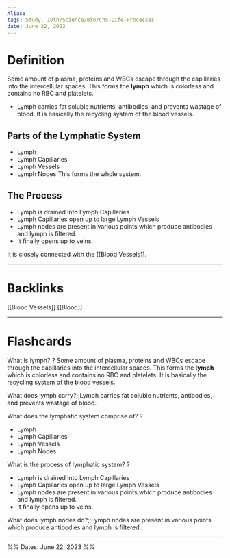 ```yaml
---
Alias:
tags: Study, 10th/Science/Bio/Ch5-Life-Processes
date: June 22, 2023
---
```

# Definition
Some amount of plasma, proteins and WBCs escape through the capillaries into the intercellular spaces. This forms the **lymph** which is colorless and contains no RBC and platelets.
- Lymph carries fat soluble nutrients, antibodies, and prevents wastage of blood.
It is basically the recycling system of the blood vessels.
## Parts of the Lymphatic System
- Lymph
- Lymph Capillaries
- Lymph Vessels
- Lymph Nodes
This forms the whole system.
## The Process
- Lymph is drained into Lymph Capillaries
- Lymph Capillaries open up to large Lymph Vessels
- Lymph nodes are present in various points which produce antibodies and lymph is filtered.
- It finally opens up to veins.

It is closely connected with the [[Blood Vessels]].

---
# Backlinks
[[Blood Vessels]]
[[Blood]]

---
# Flashcards

What is lymph?
?
Some amount of plasma, proteins and WBCs escape through the capillaries into the intercellular spaces. This forms the **lymph** which is colorless and contains no RBC and platelets.
It is basically the recycling system of the blood vessels.
<!--SR:!2024-04-01,146,204-->

What does lymph carry?;;Lymph carries fat soluble nutrients, antibodies, and prevents wastage of blood.
<!--SR:!2024-05-09,135,220-->

What does the lymphatic system comprise of?
?
- Lymph
- Lymph Capillaries
- Lymph Vessels
- Lymph Nodes
<!--SR:!2025-07-16,553,300-->

What is the process of lymphatic system?
?
- Lymph is drained into Lymph Capillaries
- Lymph Capillaries open up to large Lymph Vessels
- Lymph nodes are present in various points which produce antibodies and lymph is filtered.
- It finally opens up to veins.
<!--SR:!2024-03-16,76,184-->

What does lymph nodes do?;;Lymph nodes are present in various points which produce antibodies and lymph is filtered.
<!--SR:!2024-04-03,199,260-->

---

%%
Dates: June 22, 2023
%%